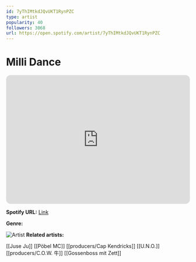 ```yaml
---
id: 7yThIMtkdJQvUKT1RynPZC
type: artist
popularity: 40
followers: 3068
url: https://open.spotify.com/artist/7yThIMtkdJQvUKT1RynPZC
---
```

# Milli Dance

<iframe style="border-radius:12px" src="https://open.spotify.com/embed/artist/7yThIMtkdJQvUKT1RynPZC" width="100%" height="352" frameBorder="0" allowfullscreen="" allow="autoplay; clipboard-write; encrypted-media; fullscreen; picture-in-picture" loading="lazy"></iframe>

**Spotify URL:** [Link](https://open.spotify.com/artist/7yThIMtkdJQvUKT1RynPZC)

**Genre:** 

![Artist](https://i.scdn.co/image/ab6761610000e5eb3dabac83965cdd902c1ea3ab)
**Related artists:**

[[Juse Ju]]
[[Pöbel MC]]
[[producers/Cap Kendricks]]
[[U.N.O.]]
[[producers/C.O.W. 牛]]
[[Gossenboss mit Zett]]
